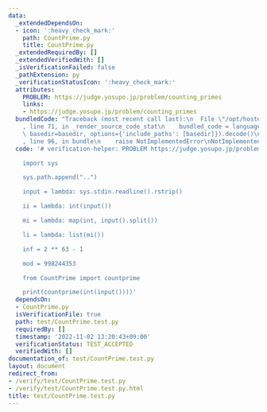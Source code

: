 ```yaml
---
data:
  _extendedDependsOn:
  - icon: ':heavy_check_mark:'
    path: CountPrime.py
    title: CountPrime.py
  _extendedRequiredBy: []
  _extendedVerifiedWith: []
  _isVerificationFailed: false
  _pathExtension: py
  _verificationStatusIcon: ':heavy_check_mark:'
  attributes:
    PROBLEM: https://judge.yosupo.jp/problem/counting_primes
    links:
    - https://judge.yosupo.jp/problem/counting_primes
  bundledCode: "Traceback (most recent call last):\n  File \"/opt/hostedtoolcache/Python/3.10.8/x64/lib/python3.10/site-packages/onlinejudge_verify/documentation/build.py\"\
    , line 71, in _render_source_code_stat\n    bundled_code = language.bundle(stat.path,\
    \ basedir=basedir, options={'include_paths': [basedir]}).decode()\n  File \"/opt/hostedtoolcache/Python/3.10.8/x64/lib/python3.10/site-packages/onlinejudge_verify/languages/python.py\"\
    , line 96, in bundle\n    raise NotImplementedError\nNotImplementedError\n"
  code: '# verification-helper: PROBLEM https://judge.yosupo.jp/problem/counting_primes

    import sys

    sys.path.append("..")

    input = lambda: sys.stdin.readline().rstrip()

    ii = lambda: int(input())

    mi = lambda: map(int, input().split())

    li = lambda: list(mi())

    inf = 2 ** 63 - 1

    mod = 998244353

    from CountPrime import countprime

    print(countprime(int(input())))'
  dependsOn:
  - CountPrime.py
  isVerificationFile: true
  path: test/CountPrime.test.py
  requiredBy: []
  timestamp: '2022-11-02 13:20:43+09:00'
  verificationStatus: TEST_ACCEPTED
  verifiedWith: []
documentation_of: test/CountPrime.test.py
layout: document
redirect_from:
- /verify/test/CountPrime.test.py
- /verify/test/CountPrime.test.py.html
title: test/CountPrime.test.py
---
```


